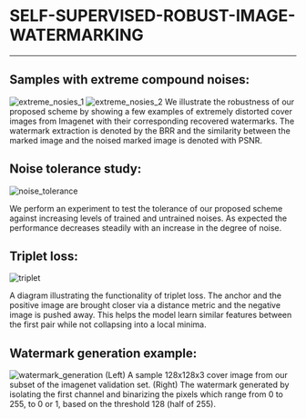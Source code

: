 # SELF-SUPERVISED-ROBUST-IMAGE-WATERMARKING
---

**Samples with extreme compound noises:**
---
![extreme_nosies_1](https://user-images.githubusercontent.com/44358874/222610252-f903d96d-904e-4917-a77e-cc3549a8a235.png)
![extreme_nosies_2](https://user-images.githubusercontent.com/44358874/222610256-5132ebbc-c73e-41fa-a895-fe2e92adc7e0.png)
We illustrate the robustness of our proposed scheme by showing a few examples of extremely distorted cover images from Imagenet with their corresponding recovered watermarks. The watermark extraction is denoted by the BRR and the similarity between the marked image and the noised marked image is denoted with PSNR.

**Noise tolerance study:**
---
![noise_tolerance](https://github.com/cent664/SSRIW/assets/44358874/ae75705b-813c-4fb0-a010-6c62864d1021)

We perform an experiment to test the tolerance of our proposed scheme against increasing levels of trained and untrained noises. As expected the performance decreases steadily with an increase in the degree of noise.

**Triplet loss:**
---
![triplet](https://user-images.githubusercontent.com/44358874/218556589-7aed4be5-b82b-4d96-a9f7-bf0b8ac7e2eb.png)

A diagram illustrating the functionality of triplet loss. The anchor and the positive image are brought closer via a distance metric and the negative image is pushed away. This helps the model learn similar features between the first pair while not collapsing into a local minima.

**Watermark generation example:**
---
![watermark_generation](https://user-images.githubusercontent.com/44358874/218556635-882cd8b2-7461-4dc0-b494-ec4ee3d0ba36.png)
(Left) A sample 128x128x3 cover image from our subset of the imagenet validation set.
(Right) The watermark generated by isolating the first channel and binarizing the pixels which range from 0 to 255, to 0 or 1, based on the threshold 128 (half of 255).

<!-- 
**Simple overview:**
---
![ae_watermarking](https://user-images.githubusercontent.com/44358874/218557441-584e464a-94fe-4cd0-bc4f-46789cb10152.png)

This is a simple overview of the modern autoencoder style watermarking scheme. -->

<!-- **Training noises:**
---
![training_noise](https://user-images.githubusercontent.com/44358874/218556477-2f40b883-203f-484d-8eda-67cc0ecdfbea.jpg)
The noises used for the training of our scheme.

**Testing noises:**
---
![testing_noise](https://user-images.githubusercontent.com/44358874/218556552-2b62555d-2ec8-44b8-a80f-52950190d64e.jpg)
The noises selected for the testing of our scheme, to check for robustness against untrained noises. -->

